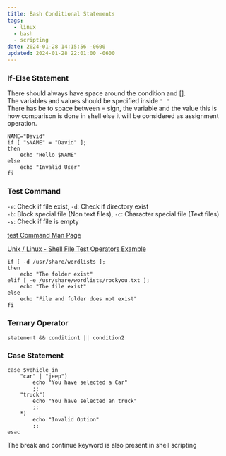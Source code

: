 ```yaml
---
title: Bash Conditional Statements
tags:
  - linux
  - bash
  - scripting
date: 2024-01-28 14:15:56 -0600
updated: 2024-01-28 22:01:00 -0600
---
```


### If-Else Statement
There should always have space around the condition and \[\].  
The variables and values should be specified inside `" "`  
There has be to space between = sign, the variable and the value this is how comparison is done in shell else it will be considered as assignment operation.

````shell
NAME="David"
if [ "$NAME" = "David" ];
then
	echo "Hello $NAME"
else
	echo "Invalid User"
fi
````

### Test Command
`-e`: Check if file exist, `-d`: Check if directory exist  
`-b`: Block special file (Non text files), `-c`: Character special file (Text files)  
`-s`: Check if file is empty

[test Command Man Page](https://www.freebsd.org/cgi/man.cgi?test)  

[Unix / Linux - Shell File Test Operators Example](https://www.tutorialspoint.com/unix/unix-file-operators.htm)

````shell
if [ -d /usr/share/wordlists ];
then
	echo "The folder exist"
elif [ -e /usr/share/wordlists/rockyou.txt ];
	echo "The file exist"
else
	echo "File and folder does not exist"
fi
````

### Ternary Operator

````shell
statement && condition1 || condition2
````

### Case Statement

````shell
case $vehicle in
	"car" | "jeep") 
		echo "You have selected a Car"
		;;
	"truck")
		echo "You have selected an truck"
		;;
	*)
		echo "Invalid Option"
		;;
esac
````

The break and continue keyword is also present in shell scripting

